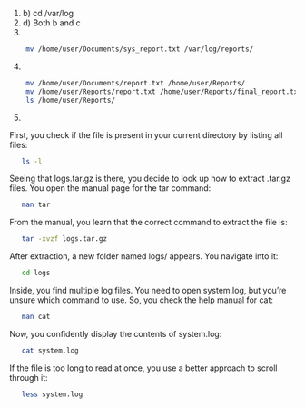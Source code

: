 1. b) cd /var/log
2. d) Both b and c
3. 
```bash
    mv /home/user/Documents/sys_report.txt /var/log/reports/
```
4. 
```bash touch /home/user/Documents/report.txt
    mv /home/user/Documents/report.txt /home/user/Reports/
    mv /home/user/Reports/report.txt /home/user/Reports/final_report.txt
    ls /home/user/Reports/
```
5. 
First, you check if the file is present in your current directory by listing all files:
 ```bash
    ls -l

```

Seeing that logs.tar.gz is there, you decide to look up how to extract .tar.gz files. You open the manual page for the tar command:
 ```bash
    man tar

```
From the manual, you learn that the correct command to extract the file is:
 ```bash
    tar -xvzf logs.tar.gz

```
After extraction, a new folder named logs/ appears. You navigate into it:
 ```bash
    cd logs

```
Inside, you find multiple log files. You need to open system.log, but you’re unsure which command to use. So, you check the help manual for cat:
 ```bash
    man cat

```
Now, you confidently display the contents of system.log:
 ```bash
    cat system.log

```
If the file is too long to read at once, you use a better approach to scroll through it:
 ```bash
    less system.log

```
